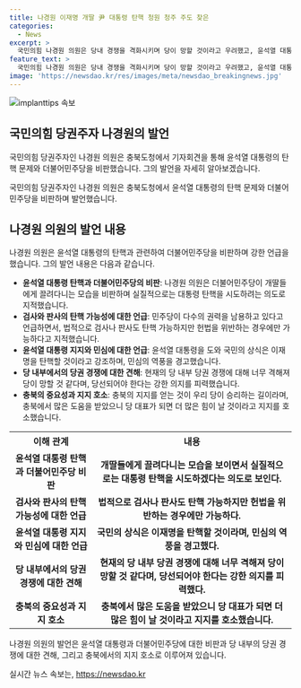 ```yaml
---
title: 나경원 이재명 개딸 尹 대통령 탄핵 청원 청주 주도 찾은
categories:
  - News
excerpt: >
  국민의힘 나경원 의원은 당내 경쟁을 격화시키며 당이 망할 것이라고 우려했고, 윤석열 대통령 탄핵과 관련해 더불어민주당을 비판했다. 그는 충북에서의 지지를 얻는 것이 승리의 길이라며, 부친의 충북 지사 경험을 언급하며 충북의 지지를 호소했다.
feature_text: >
  국민의힘 나경원 의원은 당내 경쟁을 격화시키며 당이 망할 것이라고 우려했고, 윤석열 대통령 탄핵과 관련해 더불어민주당을 비판했다. 그는 충북에서의 지지를 얻는 것이 승리의 길이라며, 부친의 충북 지사 경험을 언급하며 충북의 지지를 호소했다.
image: 'https://newsdao.kr/res/images/meta/newsdao_breakingnews.jpg'
---
```


<p><img src="https://newsdao.kr/res/images/meta/newsdao_breakingnews.jpg" alt="implanttips 속보" /></p>

<h2 data-ke-size="size26">국민의힘 당권주자 나경원의 발언</h2>

<p>국민의힘 당권주자인 나경원 의원은 충북도청에서 기자회견을 통해 윤석열 대통령의 탄핵 문제와 더불어민주당을 비판했습니다. 그의 발언을 자세히 알아보겠습니다.</p>

<p data-ke-size="size16">국민의힘 당권주자인 나경원 의원은 충북도청에서 윤석열 대통령의 탄핵 문제와 더불어민주당을 비판하며 발언했습니다.</p>

<h2 data-ke-size="size24">나경원 의원의 발언 내용</h2>

<p>나경원 의원은 윤석열 대통령의 탄핵과 관련하여 더불어민주당을 비판하며 강한 언급을 했습니다. 그의 발언 내용은 다음과 같습니다.</p>

<ul>
  <li><b>윤석열 대통령 탄핵과 더불어민주당의 비판</b>: 나경원 의원은 더불어민주당이 개딸들에게 끌려다니는 모습을 비판하며 실질적으로는 대통령 탄핵을 시도하려는 의도로 지적했습니다.</li>
  <li><b>검사와 판사의 탄핵 가능성에 대한 언급</b>: 민주당이 다수의 권력을 남용하고 있다고 언급하면서, 법적으로 검사나 판사도 탄핵 가능하지만 헌법을 위반하는 경우에만 가능하다고 지적했습니다.</li>
  <li><b>윤석열 대통령 지지와 민심에 대한 언급</b>: 윤석열 대통령을 도와 국민의 상식은 이재명을 탄핵할 것이라고 강조하며, 민심의 역풍을 경고했습니다.</li>
  <li><b>당 내부에서의 당권 경쟁에 대한 견해</b>: 현재의 당 내부 당권 경쟁에 대해 너무 격해져 당이 망할 것 같다며, 당선되어야 한다는 강한 의지를 피력했습니다.</li>
  <li><b>충북의 중요성과 지지 호소</b>: 충북의 지지를 얻는 것이 우리 당이 승리하는 길이라며, 충북에서 많은 도움을 받았으니 당 대표가 되면 더 많은 힘이 날 것이라고 지지를 호소했습니다.</li>
</ul>

<table>
  <tr>
    <th>이해 관계</th>
    <th>내용</th>
  </tr>
  <tr>
    <td style="text-align: center; height: 17px;"><b>윤석열 대통령 탄핵과 더불어민주당 비판</b></td>
    <td style="text-align: center; height: 17px;"><b>개딸들에게 끌려다니는 모습을 보이면서 실질적으로는 대통령 탄핵을 시도하겠다는 의도로 보인다.</b></td>
  </tr>
  <tr>
    <td style="text-align: center; height: 17px;"><b>검사와 판사의 탄핵 가능성에 대한 언급</b></td>
    <td style="text-align: center; height: 17px;"><b>법적으로 검사나 판사도 탄핵 가능하지만 헌법을 위반하는 경우에만 가능하다.</b></td>
  </tr>
  <tr>
    <td style="text-align: center; height: 17px;"><b>윤석열 대통령 지지와 민심에 대한 언급</b></td>
    <td style="text-align: center; height: 17px;"><b>국민의 상식은 이재명을 탄핵할 것이라며, 민심의 역풍을 경고했다.</b></td>
  </tr>
  <tr>
    <td style="text-align: center; height: 17px;"><b>당 내부에서의 당권 경쟁에 대한 견해</b></td>
    <td style="text-align: center; height: 17px;"><b>현재의 당 내부 당권 경쟁에 대해 너무 격해져 당이 망할 것 같다며, 당선되어야 한다는 강한 의지를 피력했다.</b></td>
  </tr>
  <tr>
    <td style="text-align: center; height: 17px;"><b>충북의 중요성과 지지 호소</b></td>
    <td style="text-align: center; height: 17px;"><b>충북에서 많은 도움을 받았으니 당 대표가 되면 더 많은 힘이 날 것이라고 지지를 호소했습니다.</b></td>
  </tr>
</table>

<p data-ke-size="size16">나경원 의원의 발언은 윤석열 대통령과 더불어민주당에 대한 비판과 당 내부의 당권 경쟁에 대한 견해, 그리고 충북에서의 지지 호소로 이루어져 있습니다.</p>
실시간 뉴스 속보는, <a href="https://newsdao.kr" rel="dofollow">https://newsdao.kr</a>


